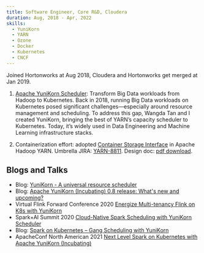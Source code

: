 ```yaml
---
title: Software Engineer, Core R&D, Cloudera
duration: Aug, 2018 - Apr, 2022
skills:
  - YuniKorn
  - YARN
  - Ozone
  - Docker
  - Kubernetes
  - CNCF
---
```

Joined Hortonworks at Aug 2018, Cloudera and Hortonworks get merged at Jan 2019.

1. [Apache YuniKorn Scheduler](https://yunikorn.apache.org/): Transform Big Data workloads from Hadoop to Kubernetes.
Back in 2018, running Big Data workloads on Kubernetes posed significant challenges—especially around resource management and scheduling. To address this gap, Wangda Tan and I created YuniKorn, bringing the best of YARN’s capacity scheduler to Kubernetes. Today, it’s widely used in Data Engineering and Machine Learning infrastructure stacks.

2. Containerization effort: adopted [Container Storage Interface](https://github.com/container-storage-interface/spec) in Apache Hadoop YARN. Umbrella JIRA: [YARN-8811](https://issues.apache.org/jira/browse/YARN-8811). Design doc: [pdf download](https://issues.apache.org/jira/secure/attachment/12947187/Support%20Container%20Storage%20Interface%28CSI%29%20in%20YARN_design_doc_v3.pdf).

## Blogs and Talks

* Blog: [YuniKorn - A universal resource scheduler](https://blog.cloudera.com/yunikorn-a-universal-resources-scheduler/)
* Blog: [Apache YuniKorn (Incubating) 0.8 release: What's new and upcoming?](https://blog.cloudera.com/apache-yunikorn-incubating-0-8-release-whats-new-and-upcoming/)
* Virtual Flink Forward Conference 2020 [Energize Multi-tenancy Flink on K8s with YuniKorn ](https://www.youtube.com/watch?v=NemFKL0kK9U)
* Spark+AI Summit 2020 [Cloud-Native Spark Scheduling with YuniKorn Scheduler](https://www.youtube.com/watch?v=ZA6aPZ9r9wA)
* Blog: [Spark on Kubernetes – Gang Scheduling with YuniKorn](https://blog.cloudera.com/spark-on-kubernetes-gang-scheduling-with-yunikorn/)
* ApacheConf North American 2021 [Next Level Spark on Kubernetes with Apache YuniKorn (Incubating)](https://www.youtube.com/watch?v=gOST-iT-hj8)
